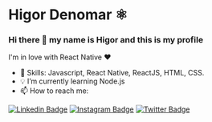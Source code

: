 # Higor Denomar ⚛

### Hi there 👋 my name is Higor and this is my profile

I'm in love with React Native ❤

- 📌 Skills: Javascript, React Native, ReactJS, HTML, CSS.
- 💡 I’m currently learning Node.js
- 📫 How to reach me:

[![Linkedin Badge](https://img.shields.io/badge/-LinkedIn-blue?style=flat-square&logo=Linkedin&logoColor=white&link=https://www.linkedin.com/in/higordenomar)](https://www.linkedin.com/in/higordenomar)
[![Instagram Badge](https://img.shields.io/badge/-Instagram-d02873?style=flat-square&labelColor=d02873&logo=instagram&logoColor=white&link=https://www.instagram.com/higordenomar)](https://www.instagram.com/higordenomar)
[![Twitter Badge](https://img.shields.io/badge/-Twitter-1ca0f1?style=flat-square&labelColor=1ca0f1&logo=twitter&logoColor=white&link=https://twitter.com/higordenomar)](https://twitter.com/higordenomar)
